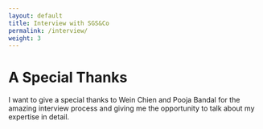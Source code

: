 ```yaml
---
layout: default
title: Interview with SGS&Co
permalink: /interview/
weight: 3
---
```


# **A Special Thanks**

I want to give a special thanks to Wein Chien and Pooja Bandal for the amazing interview process and giving me the opportunity to talk about my expertise in detail.